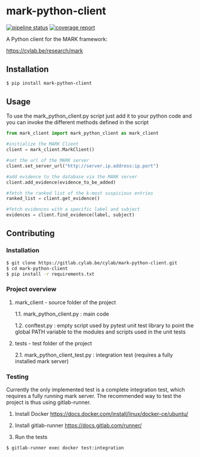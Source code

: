 # mark-python-client

[![pipeline status](https://gitlab.cylab.be/cylab/mark-python-client/badges/master/pipeline.svg)](https://gitlab.cylab.be/cylab/mark-python-client/commits/master)
[![coverage report](https://gitlab.cylab.be/cylab/mark-python-client/badges/master/coverage.svg)](https://gitlab.cylab.be/cylab/mark-python-client/commits/master)

A Python client for the MARK framework:

https://cylab.be/research/mark

## Installation

```bash
$ pip install mark-python-client
```

## Usage

To use the mark_python_client.py script just add it to your python code and you can invoke the different
methods defined in the script

```python
from mark_client import mark_python_client as mark_client

#initialize the MARK Client
client = mark_client.MarkClient()

#set the url of the MARK server
client.set_server_url("http://server.ip.address:ip.port")

#add evidence to the database via the MARK server
client.add_evidence(evidence_to_be_added)

#fetch the ranked list of the k-most suspicious entries
ranked_list = client.get_evidence()

#fetch evidences with a specific label and subject
evidences = client.find_evidence(label, subject)
```

## Contributing

### Installation

```bash
$ git clone https://gitlab.cylab.be/cylab/mark-python-client.git
$ cd mark-python-client
$ pip install -r requirements.txt
```

### Project overview

1. mark_client - source folder of the project

    1.1. mark_python_client.py : main code

    1.2. conftest.py : empty script used by pytest unit test library to point the global PATH variable to the modules and scripts used in the unit tests

2. tests - test folder of the project

   2.1. mark_python_client_test.py : integration test (requires a fully installed mark server)

### Testing

Currently the only implemented test is a complete integration test, which requires a fully running mark server. The recommended way to test the project is thus using gitlab-runner.

1. Install Docker
https://docs.docker.com/install/linux/docker-ce/ubuntu/

2. Install gitlab-runner
https://docs.gitlab.com/runner/

3. Run the tests
```bash
$ gitlab-runner exec docker test:integration
```



